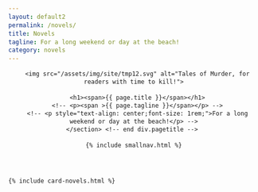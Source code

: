```yaml
---
layout: default2
permalink: /novels/
title: Novels
tagline: For a long weekend or day at the beach!
category: novels
---
```



<div class="{{ page.title }}">

  <header class="pagehead">
     <section class="pagetitle">
      
      <img src="/assets/img/site/tmp12.svg" alt="Tales of Murder, for readers with time to kill!">

      <h1><span>{{ page.title }}</span></h1>
      <!-- <p><span >{{ page.tagline }}</span></p> -->
      <!-- <p style="text-align: center;font-size: 1rem;">For a long weekend or day at the beach!</p> -->
    </section> <!-- end div.pagetitle --> 
    
    {% include smallnav.html %}
    
  </header>

  <div class="cf"></div>

  <section class="card__container wrap">

    {% include card-novels.html %}

  </section> <!-- end section .container .card__container -->

</div>